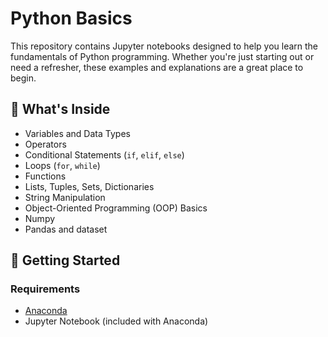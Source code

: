 # Python Basics

This repository contains Jupyter notebooks designed to help you learn the fundamentals of Python programming. Whether you're just starting out or need a refresher, these examples and explanations are a great place to begin.

## 🧠 What's Inside

* Variables and Data Types
* Operators
* Conditional Statements (`if`, `elif`, `else`)
* Loops (`for`, `while`)
* Functions
* Lists, Tuples, Sets, Dictionaries
* String Manipulation
* Object-Oriented Programming (OOP) Basics
* Numpy
* Pandas and dataset

## 🚀 Getting Started

### Requirements

* [Anaconda](https://www.anaconda.com/download)
* Jupyter Notebook (included with Anaconda)
